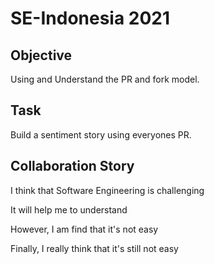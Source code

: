 # SE-Indonesia 2021

## Objective

Using and Understand the PR and fork model.

## Task

Build a sentiment story using everyones PR.

## Collaboration Story 

I think that Software Engineering is challenging

It will help me to understand

However, I am find that it's not easy

Finally, I really think that it's still not easy
